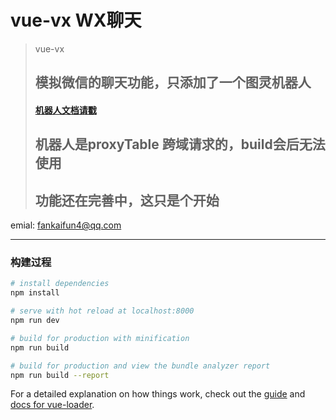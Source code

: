 # vue-vx WX聊天

> vue-vx
> ## 模拟微信的聊天功能，只添加了一个图灵机器人 
> #### [机器人文档请戳](http://www.tuling123.com/) 
> ## 机器人是proxyTable 跨域请求的，build会后无法使用
> ## 功能还在完善中，这只是个开始    

emial: <fankaifun4@qq.com>
__________________________

### 构建过程

``` bash
# install dependencies
npm install

# serve with hot reload at localhost:8000
npm run dev

# build for production with minification
npm run build

# build for production and view the bundle analyzer report
npm run build --report
```

For a detailed explanation on how things work, check out the [guide](http://vuejs-templates.github.io/webpack/) and [docs for vue-loader](http://vuejs.github.io/vue-loader).
